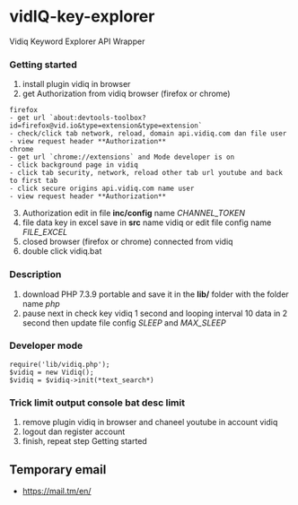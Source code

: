 vidIQ-key-explorer
==

Vidiq Keyword Explorer API Wrapper 

### Getting started
1. install plugin vidiq in browser
2. get Authorization from vidiq browser (firefox or chrome)
```
firefox
- get url `about:devtools-toolbox?id=firefox@vid.io&type=extension&type=extension`
- check/click tab network, reload, domain api.vidiq.com dan file user
- view request header **Authorization**
chrome
- get url `chrome://extensions` and Mode developer is on
- click background page in vidiq
- click tab security, network, reload other tab url youtube and back to first tab
- click secure origins api.vidiq.com name user
- view request header **Authorization**
```
3. Authorization edit in file **inc/config** name *CHANNEL_TOKEN*
4. file data key in excel save in **src** name vidiq or edit file config name *FILE_EXCEL*
5. closed browser (firefox or chrome) connected from vidiq
6. double click vidiq.bat
### Description
1. download PHP 7.3.9 portable and save it in the **lib/** folder with the folder name *php*
2. pause next in check key vidiq 1 second and looping interval 10 data in 2 second then update file config *SLEEP* and *MAX_SLEEP*
### Developer mode
```
require('lib/vidiq.php');
$vidiq = new Vidiq();
$vidiq = $vidiq->init(*text_search*)
```
### Trick limit output console bat desc limit 
1. remove plugin vidiq in browser and chaneel youtube in account vidiq
2. logout dan register account 
3. finish, repeat step Getting started
## Temporary email 
- https://mail.tm/en/
